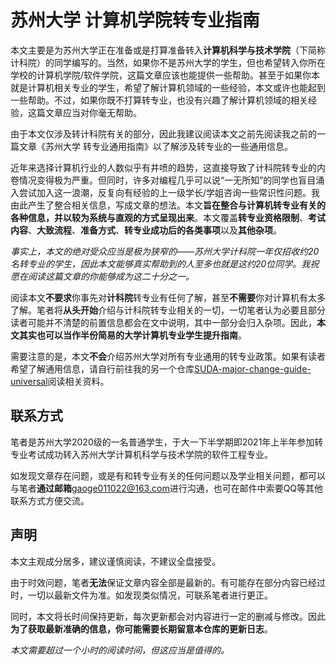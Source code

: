 # 苏州大学 计算机学院转专业指南

本文主要是为苏州大学正在准备或是打算准备转入**计算机科学与技术学院**（下简称计科院）的同学编写的。当然，如果你不是苏州大学的学生，但也希望转入你所在学校的计算机学院/软件学院，这篇文章应该也能提供一些帮助。甚至于如果你本就是计算机相关专业的学生，希望了解计算机领域的一些经验，本文或许也能起到一些帮助。不过，如果你既不打算转专业，也没有兴趣了解计算机领域的相关经验，这篇文章应当对你毫无帮助。

由于本文仅涉及转计科院有关的部分，因此我建议阅读本文之前先阅读我之前的一篇文章《苏州大学 转专业通用指南》以了解涉及转专业的一些通用信息。

近年来选择计算机行业的人数似乎有井喷的趋势，这直接导致了计科院转专业的内卷情况变得极为严重。但同时，许多对编程几乎可以说“一无所知”的同学也盲目涌入尝试加入这一浪潮，反复向有经验的上一级学长/学姐咨询一些常识性问题。我由此产生了整合相关信息，写成文章的想法。本文**旨在整合与计算机转专业有关的各种信息，并以较为系统与直观的方式呈现出来**。本文覆盖**转专业资格限制**、**考试内容**、**大致流程**、**准备方式**、**转专业成功后的各类事项**以及**其他杂项**。

*事实上，本文的绝对受众应当是极为狭窄的——苏州大学计科院一年仅招收约20名转专业的学生，因此本文能够真实帮助到的人至多也就是这约20位同学。我祝愿在阅读这篇文章的你能够成为这二十分之一。*

阅读本文**不要求**你事先对**计科院**转专业有任何了解，甚至**不需要**你对计算机有太多了解。笔者将**从头开始**介绍与计科院转专业相关的一切，一切笔者认为必要且部分读者可能并不清楚的前置信息都会在文中说明，其中一部分会归入杂项。因此，**本文其实也可以当作半份简易的大学计算机专业学生提升指南**。

需要注意的是，本文**不会**介绍苏州大学对所有专业通用的转专业政策。如果有读者希望了解通用信息，请自行前往我的另一个仓库[SUDA-major-change-guide-universal](https://github.com/Snowfly-T/SUDA-major-change-guide-universal)阅读相关资料。

## 联系方式

笔者是苏州大学2020级的一名普通学生，于大一下半学期即2021年上半年参加转专业考试成功转入苏州大学计算机科学与技术学院的软件工程专业。

如发现文章存在问题，或是有和转专业有关的任何问题以及学业相关问题，都可以与笔者**通过邮箱**[gaoge011022@163.com](mailto:gaoge011022@163.com)进行沟通，也可在邮件中索要QQ等其他联系方式方便交流。

## 声明

本文主观成分居多，建议谨慎阅读，不建议全盘接受。

由于时效问题，笔者**无法**保证文章内容全部是最新的。有可能存在部分内容已经过时，一切以最新文件为准。如发现类似情况，可联系笔者进行更正。

同时，本文将长时间保持更新，每次更新都会对内容进行一定的删减与修改。因此**为了获取最新准确的信息，你可能需要长期留意本仓库的更新日志**。

*本文需要超过一个小时的阅读时间，但这应当是值得的。*
